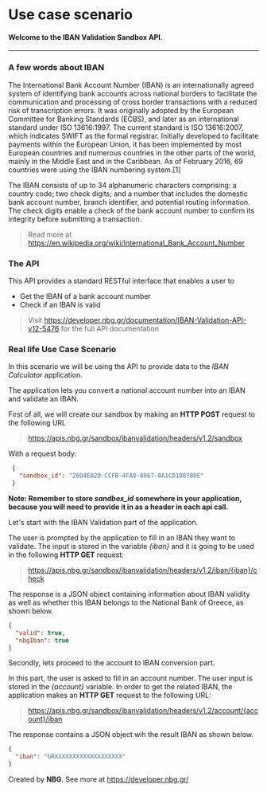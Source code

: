 # Use case scenario
#### Welcome to the IBAN Validation Sandbox API.

------------------------------------------------------------------------------------------
### A few words about IBAN
The International Bank Account Number (IBAN) is an internationally agreed system of identifying bank accounts across national borders to facilitate the communication and processing of cross border transactions with a reduced risk of transcription errors. It was originally adopted by the European Committee for Banking Standards (ECBS), and later as an international standard under ISO 13616:1997. The current standard is ISO 13616:2007, which indicates SWIFT as the formal registrar. Initially developed to facilitate payments within the European Union, it has been implemented by most European countries and numerous countries in the other parts of the world, mainly in the Middle East and in the Caribbean. As of February 2016, 69 countries were using the IBAN numbering system.[1]

The IBAN consists of up to 34 alphanumeric characters comprising: a country code; two check digits; and a number that includes the domestic bank account number, branch identifier, and potential routing information. The check digits enable a check of the bank account number to confirm its integrity before submitting a transaction.

> Read more at https://en.wikipedia.org/wiki/International_Bank_Account_Number

### The API
This API provides a standard RESTful interface that enables a user to
* Get the IBAN of a bank account number
* Check if an IBAN is valid

> Visit https://developer.nbg.gr/documentation/IBAN-Validation-API-v12-5476 for the full API documentation

### Real life Use Case Scenario
In this scenario we will be using the API to provide data to the *IBAN Calculator* application.

The application lets you convert a national account number into an IBAN and validate an IBAN.

First of all, we will create our sandbox by making an **HTTP POST** request to the following URL
> https://apis.nbg.gr/sandbox/ibanvalidation/headers/v1.2/sandbox

With a request body:
```json
 {
   "sandbox_id": "26D4E02D-CCFB-4FA0-8867-0A1CD1D87B0E"
 }
``` 

**Note: Remember to store *sandbox_id* somewhere in your application, because you will need to provide it in as a header
in each api call.**

Let's start with the IBAN Validation part of the application.

The user is prompted by the application to fill in an IBAN they want to validate. The input is stored in the variable *{iban}* and it is going to be used in the following **HTTP GET** request:

> https://apis.nbg.gr/sandbox/ibanvalidation/headers/v1.2/iban/{iban}/check

The response is a JSON object containing information about IBAN validity as well as whether this IBAN belongs to the National Bank of Greece, as shown below.

```json
{
  "valid": true,
  "nbgIban": true
}
```

Secondly, lets proceed to the account to IBAN conversion part.

In this part, the user is asked to fill in an account number. The user input is stored in the *{account}* variable.
In order to get the related IBAN, the application makes an **HTTP GET** request to the following URL:

> https://apis.nbg.gr/sandbox/ibanvalidation/headers/v1.2/account/{account}/iban

The response contains a JSON object wih the result IBAN as shown below.
```json
{
  "iban": "GRXXXXXXXXXXXXXXXXXXX"
}
```


Created by **NBG**. 
See more at https://developer.nbg.gr/
